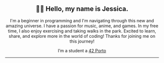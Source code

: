 <h2 align="center"> 👋🏻 Hello, my name is Jessica. </h2>
<p align="center"> I'm a beginner in programming and I'm navigating through this new and amazing universe. I have a passion for music, anime, and games. In my free time, I also enjoy exercising and taking walks in the park. Excited to learn, share, and explore more in the world of coding! Thanks for joining me on this journey!
<p align="center"> I’m a student a <a href="https://www.42porto.com/">42 Porto</a>

<hr>
